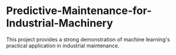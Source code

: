 # Predictive-Maintenance-for-Industrial-Machinery
This project provides a strong demonstration of machine learning's practical application in industrial maintenance.
